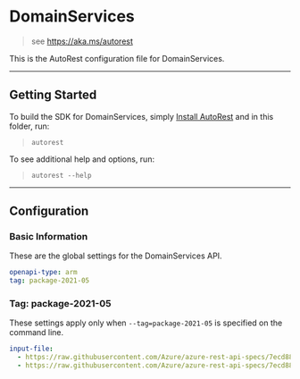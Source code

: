 # DomainServices

> see https://aka.ms/autorest

This is the AutoRest configuration file for DomainServices.

---

## Getting Started

To build the SDK for DomainServices, simply [Install AutoRest](https://aka.ms/autorest/install) and in this folder, run:

> `autorest`

To see additional help and options, run:

> `autorest --help`

---

## Configuration

### Basic Information

These are the global settings for the DomainServices API.

```yaml
openapi-type: arm
tag: package-2021-05
```

### Tag: package-2021-05

These settings apply only when `--tag=package-2021-05` is specified on the command line.

```yaml $(tag) == 'package-2021-05'
input-file:
  - https://raw.githubusercontent.com/Azure/azure-rest-api-specs/7ecd888eb76735567e1ff46e548c357e9d6c175f/specification/domainservices/resource-manager/Microsoft.AAD/stable/2021-05-01/domainservices.json
  - https://raw.githubusercontent.com/Azure/azure-rest-api-specs/7ecd888eb76735567e1ff46e548c357e9d6c175f/specification/domainservices/resource-manager/Microsoft.AAD/stable/2021-05-01/oucontainer.json
```
